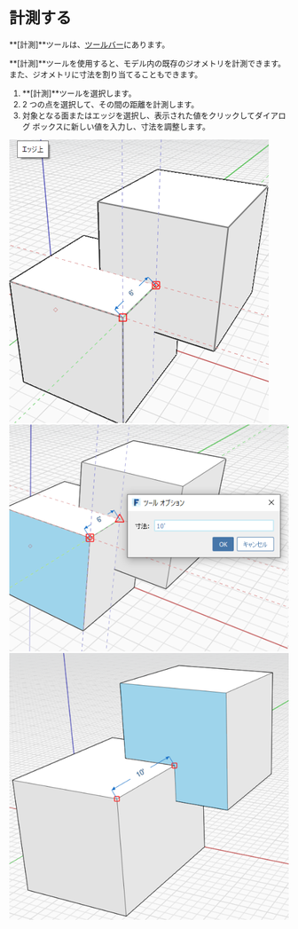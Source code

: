 # 計測する

**[計測]**ツールは、[ツールバー](../formit-introduction/tool-bars.md)にあります。

**[計測]**ツールを使用すると、モデル内の既存のジオメトリを計測できます。また、ジオメトリに寸法を割り当てることもできます。

1. **[計測]**ツールを選択します。
2. 2 つの点を選択して、その間の距離を計測します。
3. 対象となる面またはエッジを選択し、表示された値をクリックしてダイアログ ボックスに新しい値を入力し、寸法を調整します。

![](../.gitbook/assets/measure%20%281%29.png)  
![](../.gitbook/assets/measure2.png)  
![](../.gitbook/assets/measure3.png)

